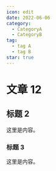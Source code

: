 ```yaml
---
icon: edit
date: 2022-06-06
category:
  - CategoryA
  - CategoryB
tag:
  - tag A
  - tag B
star: true
---
```


# 文章 12

## 标题 2

这里是内容。

### 标题 3

这里是内容。
